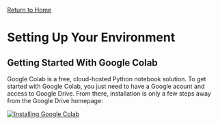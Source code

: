 [Return to Home](https://anthony-agbay.github.io/python-resource-guide)

# Setting Up Your Environment

## Getting Started With Google Colab

Google Colab is a free, cloud-hosted Python notebook solution. To get started with Google Colab, you just need to have a Google acount and access to Google Drive. From there, installation is only a few steps away from the Google Drive homepage:

[![Installing Google Colab](http://img.youtube.com/vi/Yhxef2sh7cE/0.jpg)](https://www.youtube.com/watch?v=Yhxef2sh7cE "Installing Google Colab")
